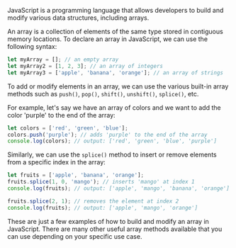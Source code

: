JavaScript is a programming language that allows developers to build and modify various data structures, including arrays. 

An array is a collection of elements of the same type stored in contiguous memory locations. To declare an array in JavaScript, we can use the following syntax:

```javascript
let myArray = []; // an empty array
let myArray2 = [1, 2, 3]; // an array of integers
let myArray3 = ['apple', 'banana', 'orange']; // an array of strings
```

To add or modify elements in an array, we can use the various built-in array methods such as `push()`, `pop()`, `shift()`, `unshift()`, `splice()`, etc. 

For example, let's say we have an array of colors and we want to add the color 'purple' to the end of the array:

```javascript
let colors = ['red', 'green', 'blue'];
colors.push('purple'); // adds 'purple' to the end of the array
console.log(colors); // output: ['red', 'green', 'blue', 'purple']
```

Similarly, we can use the `splice()` method to insert or remove elements from a specific index in the array:

```javascript
let fruits = ['apple', 'banana', 'orange'];
fruits.splice(1, 0, 'mango'); // inserts 'mango' at index 1
console.log(fruits); // output: ['apple', 'mango', 'banana', 'orange']

fruits.splice(2, 1); // removes the element at index 2
console.log(fruits); // output: ['apple', 'mango', 'orange']
```

These are just a few examples of how to build and modify an array in JavaScript. There are many other useful array methods available that you can use depending on your specific use case.
